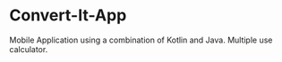 # Convert-It-App
Mobile Application using a combination of Kotlin and Java.  Multiple use calculator.
